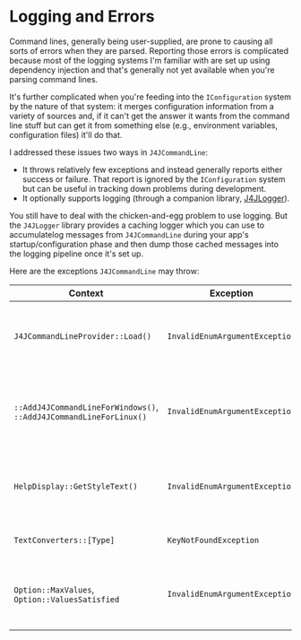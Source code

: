 # Logging and Errors

Command lines, generally being user-supplied, are prone to causing all sorts of errors when they are parsed. Reporting those errors is complicated because most of the logging systems I'm familiar with are set up using dependency injection and that's generally not yet available when you're parsing command lines.

It's further complicated when you're feeding into the `IConfiguration` system by the nature of that system: it merges configuration information from a variety of sources and, if it can't get the answer it wants from the command line stuff but can get it from something else (e.g., environment variables, configuration files) it'll do that.

I addressed these issues two ways in `J4JCommandLine`:

- It throws relatively few exceptions and instead generally reports either success or failure. That report is ignored by the `IConfiguration` system but can be useful in tracking down problems during development.
- It optionally supports logging (through a companion library, [J4JLogger](https://github.com/markolbert/J4JLogging)).

You still have to deal with the chicken-and-egg problem to use logging. But the `J4JLogger` library provides a caching logger which you can use to accumulatelog messages from `J4JCommandLine` during your app's startup/configuration phase and then dump those cached messages into the logging pipeline once it's set up.

Here are the exceptions `J4JCommandLine` may throw:

|Context|Exception|When Triggered|
|-------|---------|--------------|
|`J4JCommandLineProvider::Load()`|`InvalidEnumArgumentException`|An option implements an unsupported `OptionStyle`. This should only happen if I add more styles and forget to update the rest of the library|
|`::AddJ4JCommandLineForWindows()`, `::AddJ4JCommandLineForLinux()`|`InvalidEnumArgumentException`|An unsupported `CommandLineOperatingSystems` value is encountered. This should only happen if I add more operating systems and forget to update the rest of the library|
|`HelpDisplay::GetStyleText()`|`InvalidEnumArgumentException`|An option implements an unsupported `OptionStyle`. This should only happen if I add more styles and forget to update the rest of the library|
|`TextConverters::[Type]`|`KeyNotFoundException`|an `ITextToValue` converter is requested for an unsupported `Type`|
|`Option::MaxValues`, `Option::ValuesSatisfied`|`InvalidEnumArgumentException`|An option implements an unsupported `OptionStyle`. This should only happen if I add more styles and forget to update the rest of the library|
